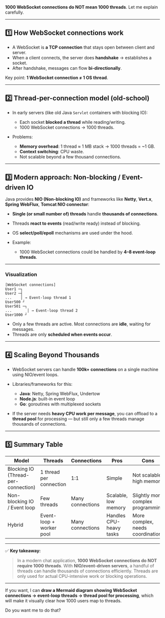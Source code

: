  **1000 WebSocket connections do NOT mean 1000 threads**. Let me explain carefully.

---

## 1️⃣ How WebSocket connections work

* A WebSocket is **a TCP connection** that stays open between client and server.
* When a client connects, the server does **handshake** → establishes a socket.
* After handshake, messages can flow **bi-directionally**.

Key point: **1 WebSocket connection ≠ 1 OS thread**.

---

## 2️⃣ Thread-per-connection model (old-school)

* In early servers (like old Java `Servlet` containers with blocking IO):

  * Each socket **blocked a thread** while reading/writing.
  * 1000 WebSocket connections → 1000 threads.
* Problems:

  * **Memory overhead**: 1 thread ≈ 1 MB stack → 1000 threads = ~1 GB.
  * **Context switching**: CPU waste.
  * Not scalable beyond a few thousand connections.

---

## 3️⃣ Modern approach: Non-blocking / Event-driven IO

Java provides **NIO (Non-blocking IO)** and frameworks like **Netty**, **Vert.x**, **Spring WebFlux**, **Tomcat NIO connector**:

* **Single (or small number of) threads** handle **thousands of connections**.
* Threads **react to events** (read/write ready) instead of blocking.
* OS **select/poll/epoll** mechanisms are used under the hood.
* Example:

  * 1000 WebSocket connections could be handled by **4–8 event-loop threads**.

---

### Visualization

```text
[WebSocket connections]
User1 ─┐
User2 ─┤
...    │ → Event-loop thread 1
User500 ┘
User501 ─┐
...       │ → Event-loop thread 2
User1000 ┘
```

* Only a few threads are active. Most connections are **idle**, waiting for messages.
* Threads are only **scheduled when events occur**.

---

## 4️⃣ Scaling Beyond Thousands

* WebSocket servers can handle **100k+ connections** on a single machine using NIO/event loops.
* Libraries/frameworks for this:

  * **Java**: Netty, Spring WebFlux, Undertow
  * **Node.js**: built-in event loop
  * **Go**: goroutines with multiplexed sockets
* If the server needs **heavy CPU work per message**, you can offload to a **thread pool** for processing — but still only a few threads manage thousands of connections.

---

## 5️⃣ Summary Table

| Model                               | Threads                  | Connections      | Pros                    | Cons                              |
| ----------------------------------- | ------------------------ | ---------------- | ----------------------- | --------------------------------- |
| Blocking IO (Thread-per-connection) | 1 thread per connection  | 1:1              | Simple                  | Not scalable, high memory         |
| Non-blocking IO / Event loop        | Few threads              | Many connections | Scalable, low memory    | Slightly more complex programming |
| Hybrid                              | Event-loop + worker pool | Many connections | Handles CPU-heavy tasks | More complex, needs coordination  |

---

✅ **Key takeaway:**

> In a modern chat application, **1000 WebSocket connections do NOT require 1000 threads**. With **NIO/event-driven servers**, a handful of threads can handle thousands of connections efficiently. Threads are only used for actual CPU-intensive work or blocking operations.

---

If you want, I can **draw a Mermaid diagram showing WebSocket connections → event-loop threads → thread pool for processing**, which will make it visually clear how 1000 users map to threads.

Do you want me to do that?
